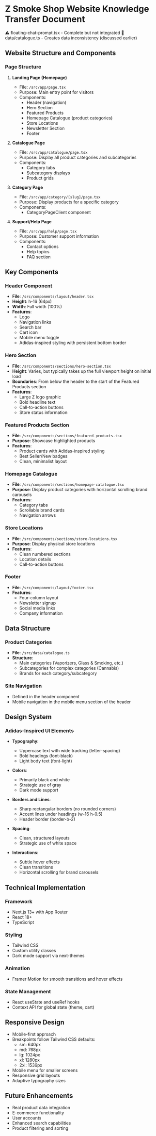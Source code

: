 # Z Smoke Shop Website Knowledge Transfer Document
⚠️ floating-chat-prompt.tsx - Complete but not integrated
🚨 data/catalogue.ts - Creates data inconsistency (discussed earlier)
## Website Structure and Components

### Page Structure

1. **Landing Page (Homepage)**
   - File: `/src/app/page.tsx`
   - Purpose: Main entry point for visitors
   - Components:
     - Header (navigation)
     - Hero Section
     - Featured Products
     - Homepage Catalogue (product categories)
     - Store Locations
     - Newsletter Section
     - Footer

2. **Catalogue Page**
   - File: `/src/app/catalogue/page.tsx`
   - Purpose: Display all product categories and subcategories
   - Components:
     - Category tabs
     - Subcategory displays
     - Product grids

3. **Category Page**
   - File: `/src/app/category/[slug]/page.tsx`
   - Purpose: Display products for a specific category
   - Components:
     - CategoryPageClient component

4. **Support/Help Page**
   - File: `/src/app/help/page.tsx`
   - Purpose: Customer support information
   - Components:
     - Contact options
     - Help topics
     - FAQ section

## Key Components

### Header Component
- **File**: `/src/components/layout/header.tsx`
- **Height**: h-16 (64px)
- **Width**: Full width (100%)
- **Features**:
  - Logo
  - Navigation links
  - Search bar
  - Cart icon
  - Mobile menu toggle
  - Adidas-inspired styling with persistent bottom border

### Hero Section
- **File**: `/src/components/sections/hero-section.tsx`
- **Height**: Varies, but typically takes up the full viewport height on initial load
- **Boundaries**: From below the header to the start of the Featured Products section
- **Features**:
  - Large Z logo graphic
  - Bold headline text
  - Call-to-action buttons
  - Store status information

### Featured Products Section
- **File**: `/src/components/sections/featured-products.tsx`
- **Purpose**: Showcase highlighted products
- **Features**:
  - Product cards with Adidas-inspired styling
  - Best Seller/New badges
  - Clean, minimalist layout

### Homepage Catalogue
- **File**: `/src/components/sections/homepage-catalogue.tsx`
- **Purpose**: Display product categories with horizontal scrolling brand carousels
- **Features**:
  - Category tabs
  - Scrollable brand cards
  - Navigation arrows

### Store Locations
- **File**: `/src/components/sections/store-locations.tsx`
- **Purpose**: Display physical store locations
- **Features**:
  - Clean numbered sections
  - Location details
  - Call-to-action buttons

### Footer
- **File**: `/src/components/layout/footer.tsx`
- **Features**:
  - Four-column layout
  - Newsletter signup
  - Social media links
  - Company information

## Data Structure

### Product Categories
- **File**: `/src/data/catalogue.ts`
- **Structure**:
  - Main categories (Vaporizers, Glass & Smoking, etc.)
  - Subcategories for complex categories (Cannabis)
  - Brands for each category/subcategory

### Site Navigation
- Defined in the header component
- Mobile navigation in the mobile menu section of the header

## Design System

### Adidas-Inspired UI Elements
- **Typography**:
  - Uppercase text with wide tracking (letter-spacing)
  - Bold headings (font-black)
  - Light body text (font-light)
  
- **Colors**:
  - Primarily black and white
  - Strategic use of gray
  - Dark mode support
  
- **Borders and Lines**:
  - Sharp rectangular borders (no rounded corners)
  - Accent lines under headings (w-16 h-0.5)
  - Header border (border-b-2)
  
- **Spacing**:
  - Clean, structured layouts
  - Strategic use of white space
  
- **Interactions**:
  - Subtle hover effects
  - Clean transitions
  - Horizontal scrolling for brand carousels

## Technical Implementation

### Framework
- Next.js 13+ with App Router
- React 18+
- TypeScript

### Styling
- Tailwind CSS
- Custom utility classes
- Dark mode support via next-themes

### Animation
- Framer Motion for smooth transitions and hover effects

### State Management
- React useState and useRef hooks
- Context API for global state (theme, cart)

## Responsive Design

- Mobile-first approach
- Breakpoints follow Tailwind CSS defaults:
  - sm: 640px
  - md: 768px
  - lg: 1024px
  - xl: 1280px
  - 2xl: 1536px
- Mobile menu for smaller screens
- Responsive grid layouts
- Adaptive typography sizes

## Future Enhancements

- Real product data integration
- E-commerce functionality
- User accounts
- Enhanced search capabilities
- Product filtering and sorting
